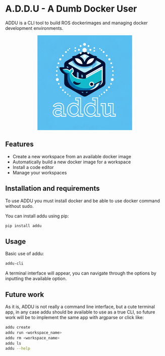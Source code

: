 # A.D.D.U - A Dumb Docker User

ADDU is a CLI tool to build ROS dockerimages and managing docker development environments.
<p align="center">
  <img src="images/addu_logo.png" alt="Texto alternativo" width="300">
</p>


## Features
- Create a new workspace from an available docker image
- Automatically build a new docker image for a workspace
- Install a code editor
- Manage your workspaces


## Installation and requirements
To use ADDU you must install docker and be able to use docker command without sudo.

You can install addu using pip:
```bash
pip install addu 
```

## Usage
Basic use of addu:
```bash
addu-cli
```
A terminal interface will appear, you can navigate through the options by inputting the available option.


## Future work
As it is, ADDU is not really a command line interface, but a cute terminal app, in any case addu should be available to
use as a true CLI, so future work will be to implement the same app with argparse or click like:
```bash
addu create 
addu run <workspace_name>
addu rm <workspace_name>
addu ls 
addu --help
```
